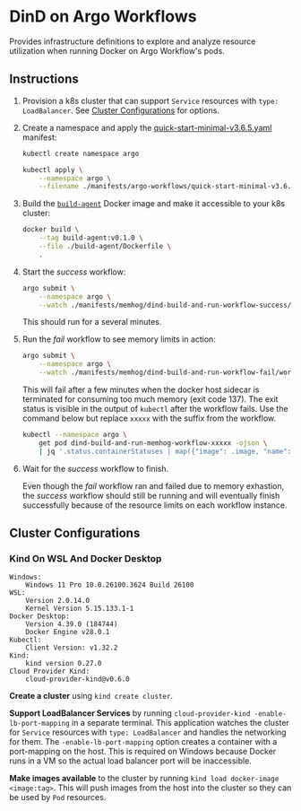 # DinD on Argo Workflows

Provides infrastructure definitions to explore and analyze resource utilization when running Docker on Argo Workflow's pods.

## Instructions

1. Provision a k8s cluster that can support `Service` resources with `type: LoadBalancer`. See [Cluster Configurations](#cluster-configurations) for options.

2. Create a namespace and apply the [quick-start-minimal-v3.6.5.yaml](./manifests/argo-workflows/quick-start-minimal-v3.6.5.yaml) manifest:

    ```sh
    kubectl create namespace argo

    kubectl apply \
        --namespace argo \
        --filename ./manifests/argo-workflows/quick-start-minimal-v3.6.5.yaml
    ```

3. Build the [`build-agent`](./build-agent/README.md) Docker image and make it accessible to your k8s cluster:

    ```sh
    docker build \
        --tag build-agent:v0.1.0 \
        --file ./build-agent/Dockerfile \
        .
    ```

4. Start the _success_ workflow:

    ```sh
    argo submit \
        --namespace argo \
        --watch ./manifests/memhog/dind-build-and-run-workflow-success/workflow.yaml
    ```

    This should run for a several minutes.

5. Run the _fail_ workflow to see memory limits in action:

    ```sh
    argo submit \
        --namespace argo \
        --watch ./manifests/memhog/dind-build-and-run-workflow-fail/workflow.yaml
    ```

    This will fail after a few minutes when the docker host sidecar is terminated for consuming too much memory (exit code 137). The exit status is visible in the output of `kubectl` after the workflow fails. Use the command below but replace `xxxxx` with the suffix from the workflow.

    ```sh
    kubectl --namespace argo \
        get pod dind-build-and-run-memhog-workflow-xxxxx -ojson \
        | jq '.status.containerStatuses | map({"image": .image, "name": .name, "state": .state})'
    ```

6. Wait for the _success_ workflow to finish.

    Even though the _fail_ workflow ran and failed due to memory exhastion, the _success_ workflow should still be running and will eventually finish successfully because of the resource limits on each workflow instance.

## Cluster Configurations

### Kind On WSL And Docker Desktop

```text
Windows:
    Windows 11 Pro 10.0.26100.3624 Build 26100
WSL:
    Version 2.0.14.0
    Kernel Version 5.15.133.1-1
Docker Desktop:
    Version 4.39.0 (184744)
    Docker Engine v28.0.1
Kubectl:
    Client Version: v1.32.2
Kind:
    kind version 0.27.0
Cloud Provider Kind:
    cloud-provider-kind@v0.6.0
```

**Create a cluster** using `kind create cluster`.

**Support LoadBalancer Services** by running `cloud-provider-kind -enable-lb-port-mapping` in a separate terminal. This application watches the cluster for `Service` resources with `type: LoadBalancer` and handles the networking for them. The `-enable-lb-port-mapping` option creates a container with a port-mapping on the host. This is required on Windows because Docker runs in a VM so the actual load balancer port will be inaccessible.

**Make images available** to the cluster by running `kind load docker-image <image:tag>`. This will push images from the host into the cluster so they can be used by `Pod` resources.

